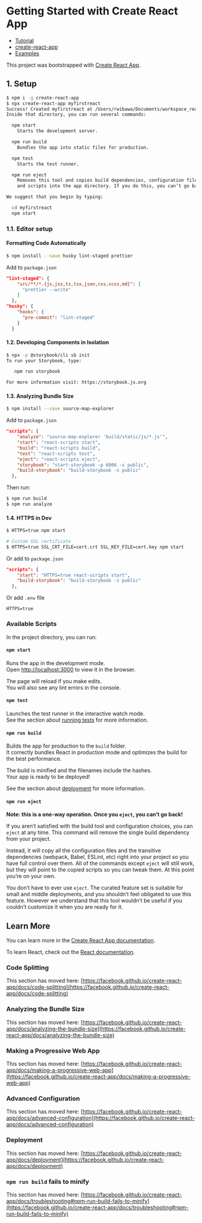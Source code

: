 # Getting Started with Create React App
* [Tutorial](https://www.w3schools.com/react/default.asp)
* [create-react-app](https://create-react-app.dev/docs/getting-started)
* [Examples](https://reactjs.org/community/examples.html)

This project was bootstrapped with [Create React App](https://github.com/facebook/create-react-app).

## 1. Setup
```bash
$ npm i -g create-react-app
$ npx create-react-app myfirstreact
Success! Created myfirstreact at /Users/rwibawa/Documents/workspace_reactjs/myfirstreact
Inside that directory, you can run several commands:

  npm start
    Starts the development server.

  npm run build
    Bundles the app into static files for production.

  npm test
    Starts the test runner.

  npm run eject
    Removes this tool and copies build dependencies, configuration files
    and scripts into the app directory. If you do this, you can’t go back!

We suggest that you begin by typing:

  cd myfirstreact
  npm start
```

### 1.1. Editor setup

#### Formatting Code Automatically
```bash
$ npm install --save husky lint-staged prettier
```

Add to `package.json`
```json
"lint-staged": {
    "src/**/*.{js,jsx,ts,tsx,json,css,scss,md}": [
      "prettier --write"
    ]
  },
"husky": {
    "hooks": {
      "pre-commit": "lint-staged"
    }
  }
```

#### 1.2. Developing Components in Isolation
```bash
$ npx -p @storybook/cli sb init
To run your Storybook, type:

   npm run storybook 

For more information visit: https://storybook.js.org

```

#### 1.3. Analyzing Bundle Size
```bash
$ npm install --save source-map-explorer
```

Add to `package.json`
```json
"scripts": {
    "analyze": "source-map-explorer 'build/static/js/*.js'",
    "start": "react-scripts start",
    "build": "react-scripts build",
    "test": "react-scripts test",
    "eject": "react-scripts eject",
    "storybook": "start-storybook -p 6006 -s public",
    "build-storybook": "build-storybook -s public"
  },
```

Then run:
```bash
$ npm run build
$ npm run analyze
```

#### 1.4. HTTPS in Dev
```bash
$ HTTPS=true npm start

# Custom SSL certificate
$ HTTPS=true SSL_CRT_FILE=cert.crt SSL_KEY_FILE=cert.key npm start
```

Or add to `package.json`
```json
"scripts": {
    "start": "HTTPS=true react-scripts start",
    "build-storybook": "build-storybook -s public"
  },
```

Or add `.env` file
```
HTTPS=true 
```

### Available Scripts

In the project directory, you can run:

#### `npm start`

Runs the app in the development mode.\
Open [http://localhost:3000](http://localhost:3000) to view it in the browser.

The page will reload if you make edits.\
You will also see any lint errors in the console.

#### `npm test`

Launches the test runner in the interactive watch mode.\
See the section about [running tests](https://facebook.github.io/create-react-app/docs/running-tests) for more information.

#### `npm run build`

Builds the app for production to the `build` folder.\
It correctly bundles React in production mode and optimizes the build for the best performance.

The build is minified and the filenames include the hashes.\
Your app is ready to be deployed!

See the section about [deployment](https://facebook.github.io/create-react-app/docs/deployment) for more information.

#### `npm run eject`

**Note: this is a one-way operation. Once you `eject`, you can’t go back!**

If you aren’t satisfied with the build tool and configuration choices, you can `eject` at any time. This command will remove the single build dependency from your project.

Instead, it will copy all the configuration files and the transitive dependencies (webpack, Babel, ESLint, etc) right into your project so you have full control over them. All of the commands except `eject` will still work, but they will point to the copied scripts so you can tweak them. At this point you’re on your own.

You don’t have to ever use `eject`. The curated feature set is suitable for small and middle deployments, and you shouldn’t feel obligated to use this feature. However we understand that this tool wouldn’t be useful if you couldn’t customize it when you are ready for it.

## Learn More

You can learn more in the [Create React App documentation](https://facebook.github.io/create-react-app/docs/getting-started).

To learn React, check out the [React documentation](https://reactjs.org/).

### Code Splitting

This section has moved here: [https://facebook.github.io/create-react-app/docs/code-splitting](https://facebook.github.io/create-react-app/docs/code-splitting)

### Analyzing the Bundle Size

This section has moved here: [https://facebook.github.io/create-react-app/docs/analyzing-the-bundle-size](https://facebook.github.io/create-react-app/docs/analyzing-the-bundle-size)

### Making a Progressive Web App

This section has moved here: [https://facebook.github.io/create-react-app/docs/making-a-progressive-web-app](https://facebook.github.io/create-react-app/docs/making-a-progressive-web-app)

### Advanced Configuration

This section has moved here: [https://facebook.github.io/create-react-app/docs/advanced-configuration](https://facebook.github.io/create-react-app/docs/advanced-configuration)

### Deployment

This section has moved here: [https://facebook.github.io/create-react-app/docs/deployment](https://facebook.github.io/create-react-app/docs/deployment)

### `npm run build` fails to minify

This section has moved here: [https://facebook.github.io/create-react-app/docs/troubleshooting#npm-run-build-fails-to-minify](https://facebook.github.io/create-react-app/docs/troubleshooting#npm-run-build-fails-to-minify)

